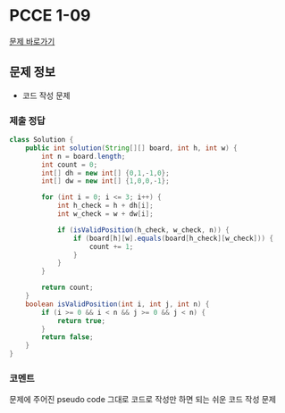 # PCCE 1-09
[문제 바로가기](https://school.programmers.co.kr/learn/courses/30/lessons/250125)

## 문제 정보
* 코드 작성 문제

### 제출 정답
```java
class Solution {
    public int solution(String[][] board, int h, int w) {
        int n = board.length;
        int count = 0;
        int[] dh = new int[] {0,1,-1,0};
        int[] dw = new int[] {1,0,0,-1};

        for (int i = 0; i <= 3; i++) {
            int h_check = h + dh[i];
            int w_check = w + dw[i];

            if (isValidPosition(h_check, w_check, n)) {
                if (board[h][w].equals(board[h_check][w_check])) {
                    count += 1;
                }
            }
        }

        return count;
    }
    boolean isValidPosition(int i, int j, int n) {
        if (i >= 0 && i < n && j >= 0 && j < n) {
            return true;
        }
        return false;
    }
}
```

### 코멘트
문제에 주어진 pseudo code 그대로 코드로 작성만 하면 되는 쉬운 코드 작성 문제